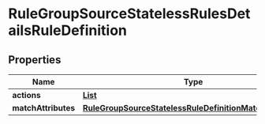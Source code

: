 

# RuleGroupSourceStatelessRulesDetailsRuleDefinition


## Properties

| Name | Type | Description | Notes |
|------------ | ------------- | ------------- | -------------|
|**actions** | [**List**](List.md) |  |  [optional] |
|**matchAttributes** | [**RuleGroupSourceStatelessRuleDefinitionMatchAttributes**](RuleGroupSourceStatelessRuleDefinitionMatchAttributes.md) |  |  [optional] |



